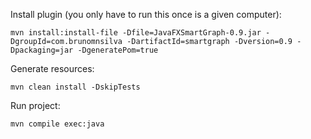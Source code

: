 Install plugin (you only have to run this once is a given computer):

    mvn install:install-file -Dfile=JavaFXSmartGraph-0.9.jar -DgroupId=com.brunomnsilva -DartifactId=smartgraph -Dversion=0.9 -Dpackaging=jar -DgeneratePom=true

Generate resources:
   
    mvn clean install -DskipTests
    
Run project:

    mvn compile exec:java